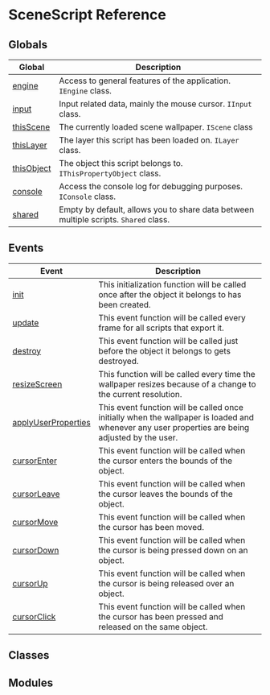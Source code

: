 # SceneScript Reference

## Globals

| Global        | Description   |
|---------------|---------------|
| [engine](/scene/scenescript/reference/class/IEngine) | Access to general features of the application. `IEngine` class. |
| [input](/scene/scenescript/reference/class/IInput) | Input related data, mainly the mouse cursor. `IInput` class.|
| [thisScene](/scene/scenescript/reference/class/IScene) | The currently loaded scene wallpaper. `IScene` class |
| [thisLayer](/scene/scenescript/reference/class/ILayer) | The layer this script has been loaded on. `ILayer` class. |
| [thisObject](/scene/scenescript/reference/class/IThisPropertyObject) | The object this script belongs to. `IThisPropertyObject` class. |
| [console](/scene/scenescript/reference/class/IConsole) | Access the console log for debugging purposes. `IConsole` class. |
| [shared](/scene/scenescript/reference/class/Shared) | Empty by default, allows you to share data between multiple scripts. `Shared` class. |

## Events

| Event                | Description   |
|----------------------|---------------|
| [init](/scene/scenescript/reference/event/init) | This initialization function will be called once after the object it belongs to has been created. |
| [update](/scene/scenescript/reference/event/update) | This event function will be called every frame for all scripts that export it. |
| [destroy](/scene/scenescript/reference/event/destroy) | This event function will be called just before the object it belongs to gets destroyed. |
| [resizeScreen](/scene/scenescript/reference/event/resizeScreen) | This function will be called every time the wallpaper resizes because of a change to the current resolution. |
| [applyUserProperties](/scene/scenescript/reference/event/applyUserProperties) | This event function will be called once initially when the wallpaper is loaded and whenever any user properties are being adjusted by the user. |
| [cursorEnter](/scene/scenescript/reference/event/cursor) | This event function will be called when the cursor enters the bounds of the object. |
| [cursorLeave](/scene/scenescript/reference/event/cursor) | This event function will be called when the cursor leaves the bounds of the object. |
| [cursorMove](/scene/scenescript/reference/event/cursor) | This event function will be called when the cursor has been moved. |
| [cursorDown](/scene/scenescript/reference/event/cursor) | This event function will be called when the cursor is being pressed down on an object. |
| [cursorUp](/scene/scenescript/reference/event/cursor) | This event function will be called when the cursor is being released over an object.  |
| [cursorClick](/scene/scenescript/reference/event/cursor) | This event function will be called when the cursor has been pressed and released on the same object. |




## Classes

## Modules